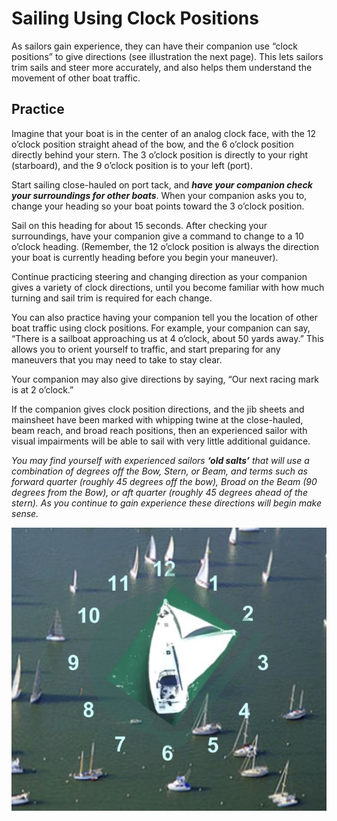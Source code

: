 # Sailing Using Clock Positions

As sailors gain experience, they can have their companion use “clock positions” to give directions (see illustration the next page). This lets sailors trim sails and steer more accurately, and also helps them understand the movement of other boat traffic.

## Practice

Imagine that your boat is in the center of an analog clock face, with the 12 o’clock position straight ahead of the bow, and the 6 o’clock position directly behind your stern. The 3 o’clock position is directly to your right (starboard), and the 9 o’clock position is to your left (port).

Start sailing close-hauled on port tack, and _**have your companion check your surroundings for other boats**_. When your companion asks you to, change your heading so your boat points toward the 3 o’clock position.

Sail on this heading for about 15 seconds. After checking your surroundings, have your companion give a command to change to a 10 o’clock heading. (Remember, the 12 o’clock position is always the direction your boat is currently heading before you begin your maneuver).

Continue practicing steering and changing direction as your companion gives a variety of clock directions, until you become familiar with how much turning and sail trim is required for each change.

You can also practice having your companion tell you the location of other boat traffic using clock positions. For example, your companion can say, “There is a sailboat approaching us at 4 o’clock, about 50 yards away.” This allows you to orient yourself to traffic, and start preparing for any maneuvers that you may need to take to stay clear.

Your companion may also give directions by saying, “Our next racing mark is at 2 o’clock.”

If the companion gives clock position directions, and the jib sheets and mainsheet have been marked with whipping twine at the close-hauled, beam reach, and broad reach positions, then an experienced sailor with visual impairments will be able to sail with very little additional guidance.

_You may find yourself with experienced sailors **‘old salts’** that will use a combination of degrees off the Bow, Stern, or Beam, and terms such as forward quarter (roughly 45 degrees off the bow), Broad on the Beam (90 degrees from the Bow), or aft quarter (roughly 45 degrees ahead of the stern). As you continue to gain experience these directions will begin make sense._

![clock positions](images/clock_positions.png)
